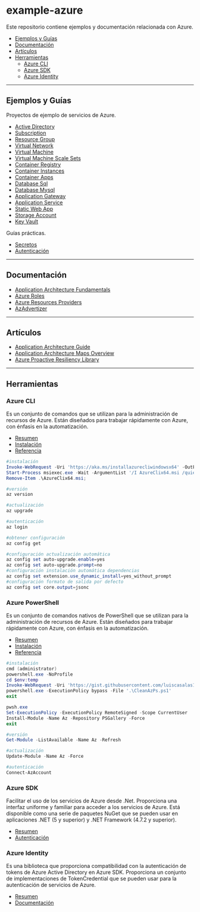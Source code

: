 # example-azure

Este repositorio contiene ejemplos y documentación relacionada con Azure.

- [Ejemplos y Guías](#ejemplos-y-guías)
- [Documentación](#documentación)
- [Artículos](#artículos)
- [Herramientas](#herramientas)
  - [Azure CLI](#azure-cli)
  - [Azure SDK](#azure-sdk)
  - [Azure Identity](#azure-identity)

---

## Ejemplos y Guías

Proyectos de ejemplo de servicios de Azure.

- [Active Directory](/active-directory/README.md)
- [Subscription](/subscription/README.md)
- [Resource Group](/resource-group/README.md)
- [Virtual Network](/virtual-network/README.md)
- [Virtual Machine](/virtual-machine/README.md)
- [Virtual Machine Scale Sets](/virtual-machine-scale-sets/README.md)
- [Container Registry](/container-registry/README.md)
- [Container Instances](/container-instances/README.md)
- [Container Apps](/container-apps/README.md)
- [Database Sql](/database-sql/README.md)
- [Database Mysql](/database-mysql/README.md)
- [Application Gateway](/application-gateway/README.md)
- [Application Service](/application-service/README.md)
- [Static Web App](/static-web-app/README.md)
- [Storage Account](/storage-account/README.md)
- [Key Vault](/key-vault/README.md)

Guías prácticas.

- [Secretos](/how-to/secrets.md)
- [Autenticación](/how-to/authentication.md)

---

## Documentación

- [Application Architecture Fundamentals](https://learn.microsoft.com/en-us/azure/architecture/guide)
- [Azure Roles](https://learn.microsoft.com/en-us/azure/role-based-access-control/built-in-roles)
- [Azure Resources Providers](https://learn.microsoft.com/en-us/azure/role-based-access-control/resource-provider-operations)
- [AzAdvertizer](https://www.azadvertizer.net/index.html)

---

## Artículos

- [Application Architecture Guide](http://bit.ly/2BppIFo)
- [Application Architecture Maps Overview](https://medium.com/@kanchan.tewary/microsoft-azure-mind-maps-86bd6e442988)
- [Azure Proactive Resiliency Library](https://azure.github.io/Azure-Proactive-Resiliency-Library/services/)

---

## Herramientas

### Azure CLI

Es un conjunto de comandos que se utilizan para la administración de recursos de Azure. Están diseñados para trabajar rápidamente con Azure, con énfasis en la automatización.

- [Resumen](https://learn.microsoft.com/en-us/cli/azure/what-is-azure-cli)
- [Instalación](https://learn.microsoft.com/en-us/cli/azure/install-azure-cli)
- [Referencia](https://learn.microsoft.com/en-us/cli/azure/reference-index)

```powershell
#instalación
Invoke-WebRequest -Uri 'https://aka.ms/installazurecliwindowsx64' -OutFile '.\AzureClix64.msi';
Start-Process msiexec.exe -Wait -ArgumentList '/I AzureClix64.msi /quiet';
Remove-Item .\AzureClix64.msi;
```

```powershell
#versión
az version
```

```powershell
#actualización
az upgrade
```

```powershell
#autenticación
az login
```

```powershell
#obtener configuración
az config get
```

```powershell
#configuración actualización automática
az config set auto-upgrade.enable=yes
az config set auto-upgrade.prompt=no
#configuración instalación automática dependencias
az config set extension.use_dynamic_install=yes_without_prompt
#configuración formato de salida por defecto
az config set core.output=jsonc
```

### Azure PowerShell

Es un conjunto de comandos nativos de PowerShell que se utilizan para la administración de recursos de Azure. Están diseñados para trabajar rápidamente con Azure, con énfasis en la automatización.

- [Resumen](https://learn.microsoft.com/en-us/powershell/azure/what-is-azure-powershell)
- [Instalación](https://learn.microsoft.com/en-us/powershell/azure/install-azps-windows)
- [Referencia](https://learn.microsoft.com/en-us/powershell/module/?view=azps-10.2.0)

```powershell
#instalación
cmd (administrator)
powershell.exe -NoProfile
cd $env:temp
Invoke-WebRequest -Uri 'https://gist.githubusercontent.com/luiscasalas16/aaf1edbeb8d331384ad503c454a2e8e4/raw' -OutFile '.\CleanAzPs.ps1'
powershell.exe -ExecutionPolicy bypass -File '.\CleanAzPs.ps1'
exit

pwsh.exe
Set-ExecutionPolicy -ExecutionPolicy RemoteSigned -Scope CurrentUser
Install-Module -Name Az -Repository PSGallery -Force
exit
```

```powershell
#versión
Get-Module -ListAvailable -Name Az -Refresh
```

```powershell
#actualización
Update-Module -Name Az -Force
```

```powershell
#autenticación
Connect-AzAccount
```

### Azure SDK

Facilitar el uso de los servicios de Azure desde .Net. Proporciona una interfaz uniforme y familiar para acceder a los servicios de Azure. Está disponible como una serie de paquetes NuGet que se pueden usar en aplicaciones .NET (5 y superior) y .NET Framework (4.7.2 y superior).

- [Resumen](https://learn.microsoft.com/en-us/dotnet/azure/sdk/azure-sdk-for-dotnet)
- [Autenticación](https://learn.microsoft.com/en-us/dotnet/azure/sdk/authentication)

### Azure Identity

Es una biblioteca que proporciona compatibilidad con la autenticación de tokens de Azure Active Directory en Azure SDK. Proporciona un conjunto de implementaciones de TokenCredential que se pueden usar para la autenticación de servicios de Azure.

- [Resumen](https://learn.microsoft.com/en-us/dotnet/api/overview/azure/identity-readme)
- [Documentación](https://azuresdkdocs.blob.core.windows.net/$web/dotnet/Azure.Identity/1.9.0/index.html)

